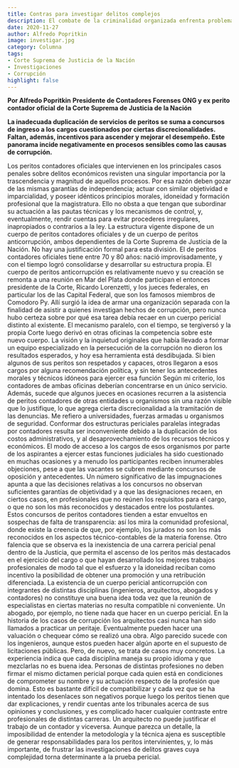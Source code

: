 ```yaml
---
title: Contras para investigar delitos complejos
description: El combate de la criminalidad organizada enfrenta problemas culturales.
date: 2020-11-27
author: Alfredo Popritkin
image: investigar.jpg
category: Columna
tags:
- Corte Suprema de Justicia de la Nación
- Investigaciones
- Corrupción
highlight: false
---
```


**Por Alfredo Popritkin**
**Presidente de Contadores Forenses ONG y ex perito contador oficial de la Corte Suprema de Justicia de la Nación**

**La inadecuada duplicación de servicios de peritos se suma a concursos de ingreso a los cargos cuestionados por ciertas discrecionalidades. Faltan, además, incentivos para ascender y mejorar el desempeño. Este panorama incide negativamente en procesos sensibles como las causas de corrupción.**


Los peritos contadores oficiales que intervienen en los principales casos penales sobre delitos económicos revisten una singular importancia por la trascendencia y magnitud de aquellos procesos. Por esa razón deben gozar de las mismas garantías de independencia; actuar con similar objetividad e imparcialidad, y poseer idénticos principios morales, idoneidad y formación profesional que la magistratura. Ello no obsta a que tengan que subordinar su actuación a las pautas técnicas y los mecanismos de control, y, eventualmente, rendir cuentas para evitar procederes irregulares, inapropiados o contrarios a la ley.
La estructura vigente dispone de un cuerpo de peritos contadores oficiales y de un cuerpo de peritos anticorrupción, ambos dependientes de la Corte Suprema de Justicia de la Nación. No hay una justificación formal para esta división. El de peritos contadores oficiales tiene entre 70 y 80 años: nació improvisadamente, y con el tiempo logró consolidarse y desarrollar su estructura propia. El cuerpo de peritos anticorrupción es relativamente nuevo y su creación se remonta a una reunión en Mar del Plata donde participan el entonces presidente de la Corte, Ricardo Lorenzetti, y los jueces federales, en particular los de las Capital Federal, que son los famosos miembros de Comodoro Py. Allí surgió la idea de armar una organización separada con la finalidad de asistir a quienes investigan hechos de corrupción, pero nunca hubo certeza sobre por qué esa tarea debía recaer en un cuerpo pericial distinto al existente. 
El mecanismo paralelo, con el tiempo, se tergiversó y la propia Corte luego derivó en otras oficinas la competencia sobre este nuevo cuerpo. La visión y la inquietud originales que había llevado a formar un equipo especializado en la persecución de la corrupción no dieron los resultados esperados, y hoy esa herramienta está desdibujada. Si bien algunos de sus peritos son respetados y capaces, otros llegaron a esos cargos por alguna recomendación política, y sin tener los antecedentes morales y técnicos idóneos para ejercer esa función
Según mi criterio, los contadores de ambas oficinas deberían concentrarse en un único servicio. Además, sucede que algunos jueces en ocasiones recurren a la asistencia de peritos contadores de otras entidades u organismos sin una razón visible que lo justifique, lo que agrega cierta discrecionalidad a la tramitación de las denuncias. Me refiero a universidades, fuerzas armadas u organismos de seguridad. Conformar dos estructuras periciales paralelas integradas por contadores resulta ser inconveniente debido a la duplicación de los costos administrativos, y al desaprovechamiento de los recursos técnicos y económicos.
El modo de acceso a los cargos de esos organismos por parte de los aspirantes a ejercer estas funciones judiciales ha sido cuestionado en muchas ocasiones y a menudo los participantes reciben innumerables objeciones, pese a que las vacantes se cubren mediante concursos de oposición y antecedentes. Un número significativo de las impugnaciones apunta a que las decisiones relativas a los concursos no observan suficientes garantías de objetividad y a que las designaciones recaen, en ciertos casos, en profesionales que no reúnen los requisitos para el cargo, o que no son los más reconocidos y destacados entre los postulantes. Estos concursos de peritos contadores tienden a estar envueltos en sospechas de falta de transparencia: así los mira la comunidad profesional, donde existe la creencia de que, por ejemplo, los jurados no son los más reconocidos en los aspectos técnico-contables de la materia forense.
Otro falencia que se observa es la inexistencia de una carrera pericial penal dentro de la Justicia, que permita el ascenso de los peritos más destacados en el ejercicio del cargo o que hayan desarrollado los mejores trabajos profesionales de modo tal que el esfuerzo y la idoneidad reciban como incentivo la posibilidad de obtener una promoción y una retribución diferenciada.
La existencia de un cuerpo pericial anticorrupción con integrantes de distintas disciplinas (ingenieros, arquitectos, abogados y contadores) no constituye una buena idea toda vez que la reunión de especialistas en ciertas materias no resulta compatible ni conveniente. Un abogado, por ejemplo, no tiene nada que hacer en un cuerpo pericial. En la historia de los casos de corrupción los arquitectos casi nunca han sido llamados a practicar un peritaje. Eventualmente pueden hacer una valuación o chequear cómo se realizó una obra. Algo parecido sucede con los ingenieros, aunque estos pueden hacer algún aporte en el supuesto de licitaciones públicas. Pero, de nuevo, se trata de casos muy concretos. La experiencia indica que cada disciplina maneja su propio idioma y que mezclarlas no es buena idea. 
Personas de distintas profesiones no deben firmar el mismo dictamen pericial porque cada quien está en condiciones de comprometer su nombre y su actuación respecto de la profesión que domina. Esto es bastante difícil de compatibilizar y cada vez que se ha intentado los desenlaces son negativos porque luego los peritos tienen que dar explicaciones, y rendir cuentas ante los tribunales acerca de sus opiniones y conclusiones, y es complicado hacer cualquier contraste entre profesionales de distintas carreras. Un arquitecto no puede justificar el trabajo de un contador y viceversa. Aunque parezca un detalle, la imposibilidad de entender la metodología y la técnica ajena es susceptible de generar responsabilidades para los peritos intervinientes, y, lo más importante, de frustrar las investigaciones de delitos graves cuya complejidad torna determinante a la prueba pericial.


